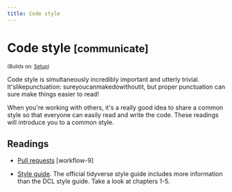 ```yaml
---
title: Code style
---
```


<!-- Generated automatically from code-style.yml. Do not edit by hand -->

# Code style <small class='communicate'>[communicate]</small>
<small>(Builds on: [Setup](setup.md))</small>

Code style is simultaneously incredibly important and utterly trivial.
It'slikepunctuation: sureyoucanmakedowithoutit, but proper punctuation
can sure make things easier to read!

When you're working with others, it's a really good idea to share a common
style so that everyone can easily read and write the code. These readings will
introduce you to a common style.

## Readings

  * [Pull requests](https://dcl-workflow.stanford.edu/pull-requests.html) [workflow-9]

  * [Style guide](http://style.tidyverse.org).
    The official tidyverse style guide includes more information than the DCL
    style guide. Take a look at chapters 1-5.


